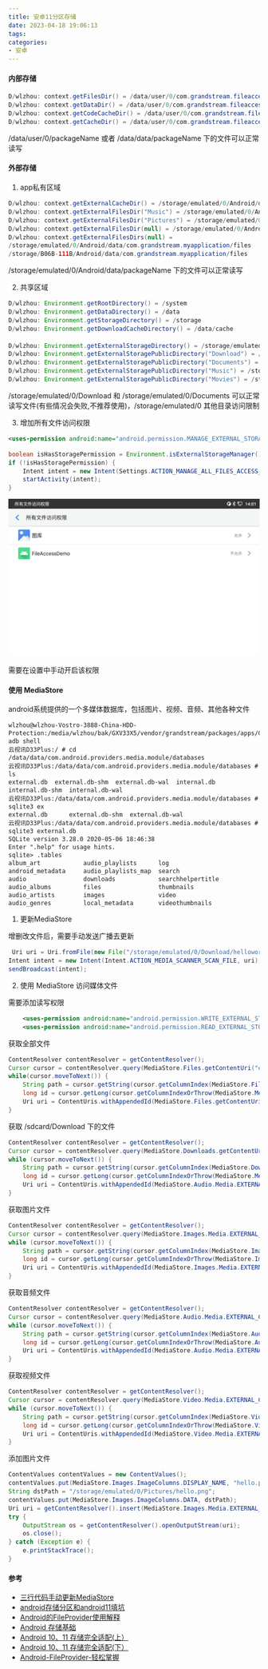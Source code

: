 ```yaml
---
title: 安卓11分区存储
date: 2023-04-18 19:06:13
tags:
categories:
- 安卓
---
```


#### 内部存储

```java
D/wlzhou: context.getFilesDir() = /data/user/0/com.grandstream.fileaccessdemo/files
D/wlzhou: context.getDataDir() = /data/user/0/com.grandstream.fileaccessdemo
D/wlzhou: context.getCodeCacheDir() = /data/user/0/com.grandstream.fileaccessdemo/code_cache
D/wlzhou: context.getCacheDir() = /data/user/0/com.grandstream.fileaccessdemo/cache
```

/data/user/0/packageName 或者 /data/data/packageName 下的文件可以正常读写

#### 外部存储

1. app私有区域

```java
D/wlzhou: context.getExternalCacheDir() = /storage/emulated/0/Android/data/com.grandstream.fileaccessdemo/cache
D/wlzhou: context.getExternalFilesDir("Music") = /storage/emulated/0/Android/data/com.grandstream.fileaccessdemo/files/Music
D/wlzhou: context.getExternalFilesDir("Pictures") = /storage/emulated/0/Android/data/com.grandstream.fileaccessdemo/files/Pictures
D/wlzhou: context.getExternalFilesDir(null) = /storage/emulated/0/Android/data/com.grandstream.myapplication/files
D/wlzhou: context.getExternalFilesDirs(null) = 
/storage/emulated/0/Android/data/com.grandstream.myapplication/files
/storage/B06B-111B/Android/data/com.grandstream.myapplication/files
```

/storage/emulated/0/Android/data/packageName 下的文件可以正常读写

2. 共享区域

```java
D/wlzhou: Environment.getRootDirectory() = /system
D/wlzhou: Environment.getDataDirectory() = /data
D/wlzhou: Environment.getStorageDirectory() = /storage
D/wlzhou: Environment.getDownloadCacheDirectory() = /data/cache

D/wlzhou: Environment.getExternalStorageDirectory() = /storage/emulated/0
D/wlzhou: Environment.getExternalStoragePublicDirectory("Download") = /storage/emulated/0/Download
D/wlzhou: Environment.getExternalStoragePublicDirectory("Documents") = /storage/emulated/0/Documents
D/wlzhou: Environment.getExternalStoragePublicDirectory("Music") = /storage/emulated/0/Music
D/wlzhou: Environment.getExternalStoragePublicDirectory("Movies") = /storage/emulated/0/Movies
```

/storage/emulated/0/Download 和 /storage/emulated/0/Documents 可以正常读写文件(有些情况会失败,不推荐使用)，/storage/emulated/0 其他目录访问限制

3. 增加所有文件访问权限

```xml
<uses-permission android:name="android.permission.MANAGE_EXTERNAL_STORAGE" />
```

```java
boolean isHasStoragePermission = Environment.isExternalStorageManager();
if (!isHasStoragePermission) {
    Intent intent = new Intent(Settings.ACTION_MANAGE_ALL_FILES_ACCESS_PERMISSION);
    startActivity(intent);
}
```

![](https://raw.githubusercontent.com/nosleepy/picture/master/img/add_all_files_access.png)

需要在设置中手动开启该权限

#### 使用 MediaStore

android系统提供的一个多媒体数据库，包括图片、视频、音频、其他各种文件

```
wlzhou@wlzhou-Vostro-3888-China-HDD-Protection:/media/wlzhou/bak/GXV33X5/vendor/grandstream/packages/apps/Cmcc$ adb shell
云视讯D33Plus:/ # cd /data/data/com.android.providers.media.module/databases
云视讯D33Plus:/data/data/com.android.providers.media.module/databases # ls
external.db  external.db-shm  external.db-wal  internal.db  internal.db-shm  internal.db-wal
云视讯D33Plus:/data/data/com.android.providers.media.module/databases # sqlite3 ex                                                                                                                         
external.db      external.db-shm  external.db-wal
云视讯D33Plus:/data/data/com.android.providers.media.module/databases # sqlite3 external.db                                                                                                                
SQLite version 3.28.0 2020-05-06 18:46:38
Enter ".help" for usage hints.
sqlite> .tables
album_art            audio_playlists      log                
android_metadata     audio_playlists_map  search             
audio                downloads            searchhelpertitle  
audio_albums         files                thumbnails         
audio_artists        images               video              
audio_genres         local_metadata       videothumbnails
```

1. 更新MediaStore

增删改文件后，需要手动发送广播去更新

```java
 Uri uri = Uri.fromFile(new File("/storage/emulated/0/Download/helloworld.txt"));
Intent intent = new Intent(Intent.ACTION_MEDIA_SCANNER_SCAN_FILE, uri);
sendBroadcast(intent);
```

2. 使用 MediaStore 访问媒体文件

需要添加读写权限

```xml
    <uses-permission android:name="android.permission.WRITE_EXTERNAL_STORAGE"/>
    <uses-permission android:name="android.permission.READ_EXTERNAL_STORAGE"/>
```

获取全部文件

```java
ContentResolver contentResolver = getContentResolver();
Cursor cursor = contentResolver.query(MediaStore.Files.getContentUri("external_primary"), null, null, null, null);
while(cursor.moveToNext()) {
    String path = cursor.getString(cursor.getColumnIndex(MediaStore.Files.FileColumns.DATA));
    long id = cursor.getLong(cursor.getColumnIndexOrThrow(MediaStore.MediaColumns._ID));
    Uri uri = ContentUris.withAppendedId(MediaStore.Files.getContentUri("external_primary"), id);
}
```

获取 /sdcard/Download 下的文件

```java
ContentResolver contentResolver = getContentResolver();
Cursor cursor = contentResolver.query(MediaStore.Downloads.getContentUri("external_primary"), null, null, null, null);
while (cursor.moveToNext()) {
    String path = cursor.getString(cursor.getColumnIndex(MediaStore.Downloads.DATA));
    long id = cursor.getLong(cursor.getColumnIndexOrThrow(MediaStore.MediaColumns._ID));
    Uri uri = ContentUris.withAppendedId(MediaStore.Audio.Media.EXTERNAL_CONTENT_URI, id);
}
```

获取图片文件

```java
ContentResolver contentResolver = getContentResolver();
Cursor cursor = contentResolver.query(MediaStore.Images.Media.EXTERNAL_CONTENT_URI, null, null, null, null);
while (cursor.moveToNext()) {
    String path = cursor.getString(cursor.getColumnIndex(MediaStore.Images.ImageColumns.DATA));
    long id = cursor.getLong(cursor.getColumnIndexOrThrow(MediaStore.Images.ImageColumns._ID));
    Uri uri = ContentUris.withAppendedId(MediaStore.Images.Media.EXTERNAL_CONTENT_URI, id);
}
```

获取音频文件

```java
ContentResolver contentResolver = getContentResolver();
Cursor cursor = contentResolver.query(MediaStore.Audio.Media.EXTERNAL_CONTENT_URI, null, null, null, null);
while (cursor.moveToNext()) {
    String path = cursor.getString(cursor.getColumnIndex(MediaStore.Audio.AudioColumns.DATA));
    long id = cursor.getLong(cursor.getColumnIndexOrThrow(MediaStore.Audio.AudioColumns._ID));
    Uri uri = ContentUris.withAppendedId(MediaStore.Audio.Media.EXTERNAL_CONTENT_URI, id);
}
```

获取视频文件

```java
ContentResolver contentResolver = getContentResolver();
Cursor cursor = contentResolver.query(MediaStore.Video.Media.EXTERNAL_CONTENT_URI, null, null, null, null);
while (cursor.moveToNext()) {
    String path = cursor.getString(cursor.getColumnIndex(MediaStore.Video.VideoColumns.DATA));
    long id = cursor.getLong(cursor.getColumnIndexOrThrow(MediaStore.Video.VideoColumns._ID));
    Uri uri = ContentUris.withAppendedId(MediaStore.Video.Media.EXTERNAL_CONTENT_URI, id);
}
```

添加图片文件

```java
ContentValues contentValues = new ContentValues();
contentValues.put(MediaStore.Images.ImageColumns.DISPLAY_NAME, "hello.png");
String dstPath = "/storage/emulated/0/Pictures/hello.png";
contentValues.put(MediaStore.Images.ImageColumns.DATA, dstPath);
Uri uri = getContentResolver().insert(MediaStore.Images.Media.EXTERNAL_CONTENT_URI, contentValues);
try {
    OutputStream os = getContentResolver().openOutputStream(uri);
    os.close();
} catch (Exception e) {
    e.printStackTrace();
}
```

#### 参考

+ [三行代码手动更新MediaStore](https://blog.csdn.net/qq_43197644/article/details/128836145)
+ [android存储分区和android11填坑](https://juejin.cn/post/7081257346269184008)
+ [Android的FileProvider使用解释](https://blog.csdn.net/Jason_Lee155/article/details/124315997)
+ [Android 存储基础](https://blog.csdn.net/lfq88/article/details/118337517)
+ [Android 10、11 存储完全适配(上）](https://blog.csdn.net/lfq88/article/details/118379965)
+ [Android 10、11 存储完全适配(下）](https://blog.csdn.net/lfq88/article/details/118379520)
+ [Android-FileProvider-轻松掌握](https://www.jianshu.com/p/d71afdf9c90a)
